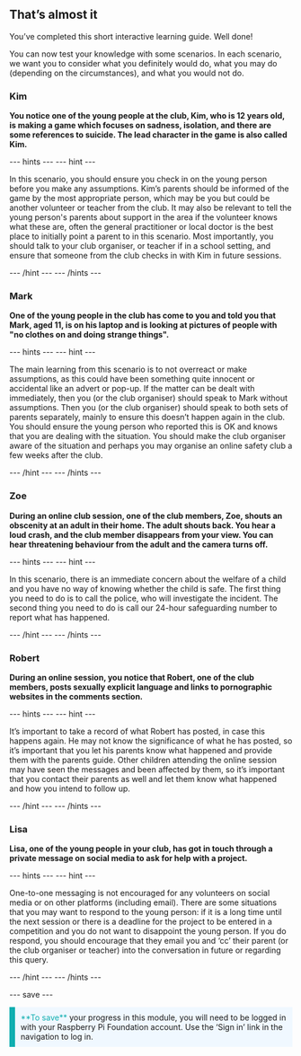 ## That’s almost it

You’ve completed this short interactive learning guide. Well done!

You can now test your knowledge with some scenarios. In each scenario, we want you to consider what you definitely would do, what you may do (depending on the circumstances), and what you would not do.

### Kim

**You notice one of the young people at the club, Kim, who is 12 years old, is making a game which focuses on sadness, isolation, and there are some references to suicide. The lead character in the game is also called Kim.**

--- hints ---
--- hint ---

In this scenario, you should ensure you check in on the young person before you make any assumptions. Kim’s parents should be informed of the game by the most appropriate person, which may be you but could be another volunteer or teacher from the club. It may also be relevant to tell the young person's parents about support in the area if the volunteer knows what these are, often the general practitioner or local doctor is the best place to initially point a parent to in this scenario. Most importantly, you should talk to your club organiser, or teacher if in a school setting, and ensure that someone from the club checks in with Kim in future sessions.

--- /hint ---
--- /hints ---

### Mark

**One of the young people in the club has come to you and told you that Mark, aged 11, is on his laptop and is looking at pictures of people with "no clothes on and doing strange things".**

--- hints ---
--- hint ---

The main learning from this scenario is to not overreact or make assumptions, as this could have been something quite innocent or accidental like an advert or pop-up. If the matter can be dealt with immediately, then you (or the club organiser) should speak to Mark without assumptions. Then you (or the club organiser) should speak to both sets of parents separately, mainly to ensure this doesn’t happen again in the club. You should ensure the young person who reported this is OK and knows that you are dealing with the situation. You should make the club organiser aware of the situation and perhaps you may organise an online safety club a few weeks after the club.

--- /hint ---
--- /hints ---

### Zoe

**During an online club session, one of the club members, Zoe, shouts an obscenity at an adult in their home. The adult shouts back. You hear a loud crash, and the club member disappears from your view. You can hear threatening behaviour from the adult and the camera turns off.**

--- hints ---
--- hint ---

In this scenario, there is an immediate concern about the welfare of a child and you have no way of knowing whether the child is safe. The first thing you need to do is to call the police, who will investigate the incident. The second thing you need to do is call our 24-hour safeguarding number to report what has happened.

--- /hint ---
--- /hints ---

### Robert

**During an online session, you notice that Robert, one of the club members, posts sexually explicit language and links to pornographic websites in the comments section.**

--- hints ---
--- hint ---

It’s important to take a record of what Robert has posted, in case this happens again. He may not know the significance of what he has posted, so it’s important that you let his parents know what happened and provide them with the parents guide. 
Other children attending the online session may have seen the messages and been affected by them, so it’s important that you contact their parents as well and let them know what happened and how you intend to follow up.

--- /hint ---
--- /hints ---
### Lisa

**Lisa, one of the young people in your club, has got in touch through a private message on social media to ask for help with a project.**

--- hints ---
--- hint ---

One-to-one messaging is not encouraged for any volunteers on social media or on other platforms (including email). There are some situations that you may want to respond to the young person: if it is a long time until the next session or there is a deadline for the project to be entered in a competition and you do not want to disappoint the young person. If you do respond, you should encourage that they email you and ‘cc’ their parent (or the club organiser or teacher) into the conversation in future or regarding this query. 

--- /hint ---
--- /hints ---

--- save ---

<p style="border-left: solid; border-width:10px; border-color: #0faeb0; background-color: aliceblue; padding: 10px;">
<span style="color: #0faeb0">**To save**</span> your progress in this module, you will need to be logged in with your Raspberry Pi Foundation account. Use the ‘Sign in’ link in the navigation to log in.
</p>

